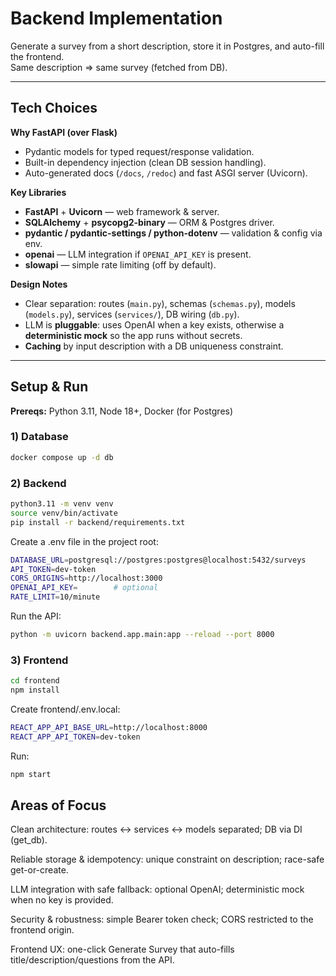 # Backend Implementation

Generate a survey from a short description, store it in Postgres, and auto-fill the frontend.  
Same description ⇒ same survey (fetched from DB).

---

## Tech Choices

**Why FastAPI (over Flask)**
- Pydantic models for typed request/response validation.
- Built-in dependency injection (clean DB session handling).
- Auto-generated docs (`/docs`, `/redoc`) and fast ASGI server (Uvicorn).

**Key Libraries**
- **FastAPI** + **Uvicorn** — web framework & server.
- **SQLAlchemy** + **psycopg2-binary** — ORM & Postgres driver.
- **pydantic / pydantic-settings / python-dotenv** — validation & config via env.
- **openai** — LLM integration if `OPENAI_API_KEY` is present.
- **slowapi** — simple rate limiting (off by default).

**Design Notes**
- Clear separation: routes (`main.py`), schemas (`schemas.py`), models (`models.py`), services (`services/`), DB wiring (`db.py`).
- LLM is **pluggable**: uses OpenAI when a key exists, otherwise a **deterministic mock** so the app runs without secrets.
- **Caching** by input description with a DB uniqueness constraint.

---

## Setup & Run

**Prereqs:** Python 3.11, Node 18+, Docker (for Postgres)

### 1) Database
```bash
docker compose up -d db
```

### 2) Backend
```bash
python3.11 -m venv venv
source venv/bin/activate
pip install -r backend/requirements.txt
```
Create a .env file in the project root:
```bash
DATABASE_URL=postgresql://postgres:postgres@localhost:5432/surveys
API_TOKEN=dev-token
CORS_ORIGINS=http://localhost:3000
OPENAI_API_KEY=        # optional
RATE_LIMIT=10/minute
```
Run the API:
```bash
python -m uvicorn backend.app.main:app --reload --port 8000
```

### 3) Frontend
```bash
cd frontend
npm install
```
Create frontend/.env.local:
```bash
REACT_APP_API_BASE_URL=http://localhost:8000
REACT_APP_API_TOKEN=dev-token
```

Run:
```bash
npm start
```

## Areas of Focus

Clean architecture: routes ↔ services ↔ models separated; DB via DI (get_db).

Reliable storage & idempotency: unique constraint on description; race-safe get-or-create.

LLM integration with safe fallback: optional OpenAI; deterministic mock when no key is provided.

Security & robustness: simple Bearer token check; CORS restricted to the frontend origin.

Frontend UX: one-click Generate Survey that auto-fills title/description/questions from the API.
